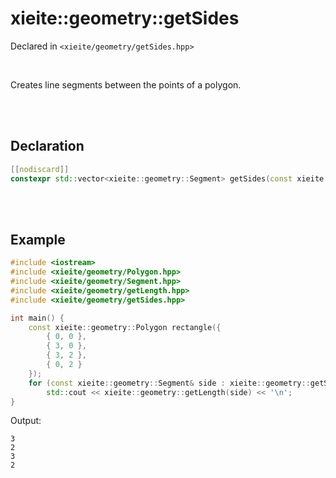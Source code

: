 # xieite::geometry::getSides
Declared in `<xieite/geometry/getSides.hpp>`

<br/>

Creates line segments between the points of a polygon.

<br/><br/>

## Declaration
```cpp
[[nodiscard]]
constexpr std::vector<xieite::geometry::Segment> getSides(const xieite::geometry::Polygon& polygon) noexcept;
```

<br/><br/>

## Example
```cpp
#include <iostream>
#include <xieite/geometry/Polygon.hpp>
#include <xieite/geometry/Segment.hpp>
#include <xieite/geometry/getLength.hpp>
#include <xieite/geometry/getSides.hpp>

int main() {
	const xieite::geometry::Polygon rectangle({
		{ 0, 0 },
		{ 3, 0 },
		{ 3, 2 },
		{ 0, 2 }
	});
	for (const xieite::geometry::Segment& side : xieite::geometry::getSides(rectangle))
		std::cout << xieite::geometry::getLength(side) << '\n';
}
```
Output:
```
3
2
3
2
```
